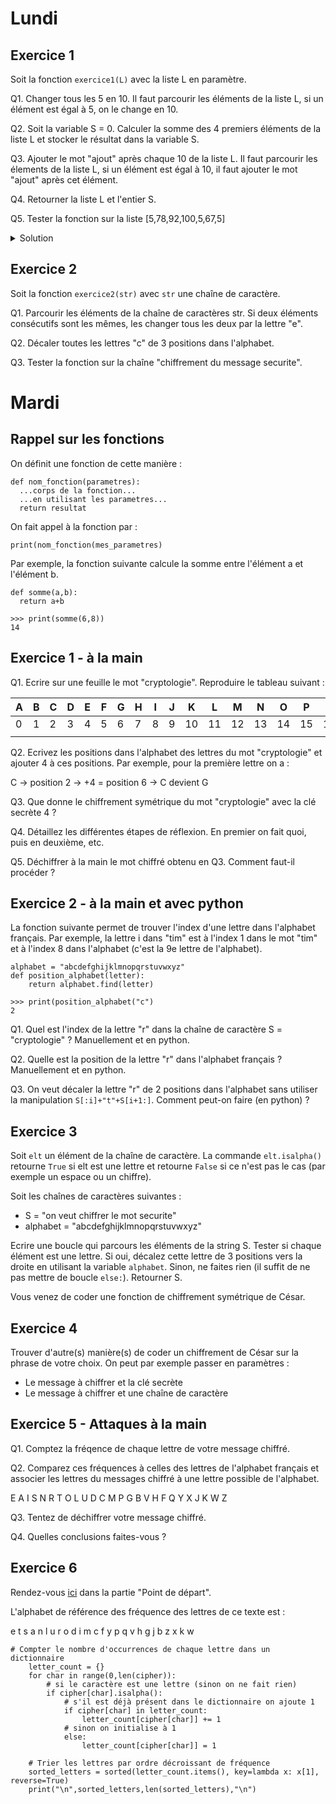 # Lundi 

## Exercice 1 

Soit la fonction ```exercice1(L)``` avec la liste L en paramètre. 

Q1. Changer tous les 5 en 10. Il faut parcourir les éléments de la liste L, si un élément est égal à 5, on le change en 10.

Q2. Soit la variable S = 0. Calculer la somme des 4 premiers éléments de la liste L et stocker le résultat dans la variable S.

Q3. Ajouter le mot "ajout" après chaque 10 de la liste L. Il faut parcourir les élements de la liste L, si un élément est égal à 10, il faut ajouter le mot "ajout" après cet élément. 

Q4. Retourner la liste L et l'entier S.

Q5. Tester la fonction sur la liste [5,78,92,100,5,67,5]

<details>
  <summary>Solution</summary>
  
```
def exercice1(L):
  # Q1
  for i in range(len(L)):
    if L[i] == 5:
      L[i] = 10
  # Q2
  S = 0
  for i in range(4):
    S = S + L[i]
  # Q3
  for i in range(len(L)):
    if L[i] == 10:
      L.insert(i+1,"ajout")
  # Q4
  return L,S

>>> ma_liste = [5,78,92,100,5,67,5]
>>> print(exercice1(ma_liste))
[10,"ajout",78,92,100,10,"ajout",67,10,"ajout"], 280
```

</details>

## Exercice 2 

Soit la fonction ```exercice2(str)``` avec ```str``` une chaîne de caractère.

Q1. Parcourir les éléments de la chaîne de caractères str. Si deux éléments consécutifs sont les mêmes, les changer tous les deux par la lettre "e". 

Q2. Décaler toutes les lettres "c" de 3 positions dans l'alphabet. 

Q3. Tester la fonction sur la chaîne "chiffrement du message securite".

# Mardi 

## Rappel sur les fonctions

On définit une fonction de cette manière : 

```
def nom_fonction(parametres):
  ...corps de la fonction...
  ...en utilisant les parametres...
  return resultat
```

On fait appel à la fonction par : 

```
print(nom_fonction(mes_parametres)
```

Par exemple, la fonction suivante calcule la somme entre l'élément a et l'élément b. 

```
def somme(a,b):
  return a+b

>>> print(somme(6,8))
14
```
## Exercice 1 - à la main

Q1. Ecrire sur une feuille le mot "cryptologie". Reproduire le tableau suivant :

|A|B|C|D|E|F|G|H|I|J|K|L|M|N|O|P|Q|R|S|T|U|V|W|X|Y|Z|
|-|-|-|-|-|-|-|-|-|-|-|-|-|-|-|-|-|-|-|-|-|-|-|-|-|-|
|0|1|2|3|4|5|6|7|8|9|10|11|12|13|14|15|16|17|18|19|20|21|22|23|24|25|26|
| | | | | | | | | | | | | | | | | | | | | | | | | | |

Q2. Ecrivez les positions dans l'alphabet des lettres du mot "cryptologie" et ajouter 4 à ces positions. Par exemple, pour la première lettre on a :

C -> position 2 -> +4 = position 6 -> C devient G

Q3. Que donne le chiffrement symétrique du mot "cryptologie" avec la clé secrète 4 ?

Q4. Détaillez les différentes étapes de réflexion. En premier on fait quoi, puis en deuxième, etc. 

Q5. Déchiffrer à la main le mot chiffré obtenu en Q3. Comment faut-il procéder ? 

## Exercice 2 - à la main et avec python

La fonction suivante permet de trouver l'index d'une lettre dans l'alphabet français. Par exemple, la lettre i dans "tim" est à l'index 1 dans le mot "tim" et à l'index 8 dans l'alphabet (c'est la 9e lettre de l'alphabet).

```
alphabet = "abcdefghijklmnopqrstuvwxyz"
def position_alphabet(letter):
    return alphabet.find(letter)

>>> print(position_alphabet("c")
2
```

Q1. Quel est l'index de la lettre "r" dans la chaîne de caractère S = "cryptologie" ? Manuellement et en python.

Q2. Quelle est la position de la lettre "r" dans l'alphabet français ? Manuellement et en python. 

Q3. On veut décaler la lettre "r" de 2 positions dans l'alphabet sans utiliser la manipulation ```S[:i]+"t"+S[i+1:]```. Comment peut-on faire (en python) ? 

## Exercice 3

Soit ```elt``` un élément de la chaîne de caractère. La commande ```elt.isalpha()``` retourne ```True``` si elt est une lettre et retourne ```False``` si ce n'est pas le cas (par exemple un espace ou un chiffre).

Soit les chaînes de caractères suivantes :
* S = "on veut chiffrer le mot securite"
* alphabet = "abcdefghijklmnopqrstuvwxyz"

Ecrire une boucle qui parcours les éléments de la string S. Tester si chaque élément est une lettre. Si oui, décalez cette lettre de 3 positions vers la droite en utilisant la variable ```alphabet```. Sinon, ne faites rien (il suffit de ne pas mettre de boucle ```else:```). Retourner S. 

Vous venez de coder une fonction de chiffrement symétrique de César. 

## Exercice 4

Trouver d'autre(s) manière(s) de coder un chiffrement de César sur la phrase de votre choix. On peut par exemple passer en paramètres :

* Le message à chiffrer et la clé secrète
* Le message à chiffrer et une chaîne de caractère

## Exercice 5 - Attaques à la main

Q1. Comptez la fréqence de chaque lettre de votre message chiffré. 

Q2. Comparez ces fréquences à celles des lettres de l'alphabet français et associer les lettres du messages chiffré à une lettre possible de l'alphabet.

E A I S N R T O L U D C M P G B V H F Q Y X J K W Z 

Q3. Tentez de déchiffrer votre message chiffré. 

Q4. Quelles conclusions faites-vous ?

## Exercice 6

Rendez-vous [ici](https://github.com/simonlandryST/Internships/tree/main?tab=readme-ov-file#point-de-d%C3%A9part) dans la partie "Point de départ". 

L'alphabet de référence des fréquence des lettres de ce texte est : 

e t s a n l u r o d i m c f y p q v h g j b z x k w

```
# Compter le nombre d'occurrences de chaque lettre dans un dictionnaire
    letter_count = {}
    for char in range(0,len(cipher)):
        # si le caractère est une lettre (sinon on ne fait rien)
        if cipher[char].isalpha():
            # s'il est déjà présent dans le dictionnaire on ajoute 1
            if cipher[char] in letter_count:
                letter_count[cipher[char]] += 1
            # sinon on initialise à 1
            else:
                letter_count[cipher[char]] = 1

    # Trier les lettres par ordre décroissant de fréquence
    sorted_letters = sorted(letter_count.items(), key=lambda x: x[1], reverse=True)
    print("\n",sorted_letters,len(sorted_letters),"\n")
```










